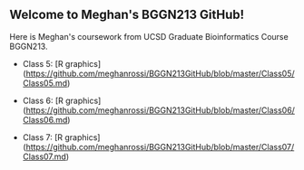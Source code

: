 ## Welcome to Meghan's BGGN213 GitHub!


Here is Meghan's coursework from UCSD Graduate Bioinformatics Course BGGN213. 

- Class 5: [R graphics]
(https://github.com/meghanrossi/BGGN213GitHub/blob/master/Class05/Class05.md)

- Class 6: [R graphics]
(https://github.com/meghanrossi/BGGN213GitHub/blob/master/Class06/Class06.md)

- Class 7: [R graphics]
(https://github.com/meghanrossi/BGGN213GitHub/blob/master/Class07/Class07.md)
